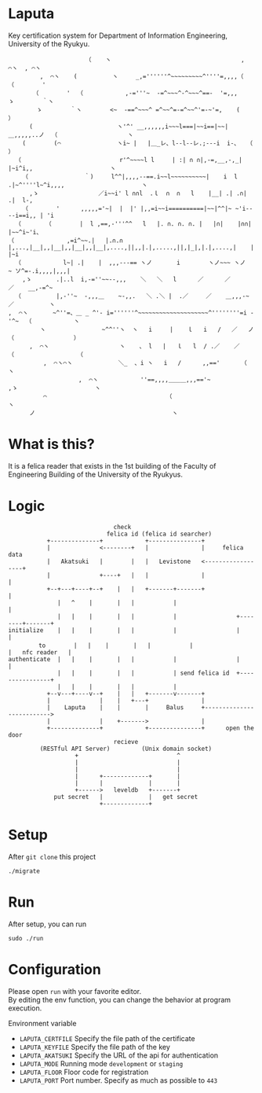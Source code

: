 # Laputa
Key certification system for Department of Information Engineering, University of the Ryukyu.

```
                      （    ヽ                                     ,  ⌒ヽ  , ⌒ヽ
         ,  ⌒ヽ    (          ヽ     _,=''''''^~~~~~~~~~^''''=,,,,（        （        '
       （        '  （            ,-='''~  -=^~~~^-^~~~^==-  '=,,,        ゝ        ｀ヽ
        ゝ        ｀ヽ        <~  -==^~~~^ =^~~^=-=^~~^'=-~'=,    (                ）
      (                        ヽ'^' __,,,,,,i~~~l===|~~i==|~~|＿,,,,,..ノ  （                    ヽ
    (        (⌒                ヽi~ |   |＿_レ、l--l--レ.;---i  i-、  （                      ）
  （                            r'^~~~~l l     | :| ∩ ∩|,-=,__,-,_|  |~i^i,,                      ヽ
    （                ｀)     l^^|,,,,--==.i~~l~~~~~~~~~~|    i  l .|~^''''l~^i,,,,                      ヽ
      ,ゝ                 ／i~~i' l ∩∩l  .ｌ  ∩  ∩   l    |__| .| .∩|  .|  l-,
    （        '      ,,,,,='~|  |  |' |,,=i~~i==========|~~|^^|~ ~'i----i==i,, | 'i
  （       （        |  l ,==,-'''^^   l   |. ∩. ∩. ∩. |   |∩|    |∩∩|   |~~^i~'i、
（               ,=i^~~.|   |.∩.∩ |,...,|__|,,|__|,,|__|,,|__|,....,||,,|.|,.....,||,|_|,|.|,....,|    |  |~i
  （            l~| .|    |  ,,,---== ヽノ       i        ヽノ~~~ ヽノ     ~ ソ^=-.i,,,,|,,,|
    ,ゝ       .|..l  i,-=''~~--,,,    ＼   ＼   l      ／      ／        ／    __,-=^~
  （          |,-''~  -,,,＿    ~-,,.   ＼ .＼ |  .／     ／    ＿,,,-~     ／          ヽ
,  ⌒ヽ       ~^''=、＿ _ ^'- i=''''''^~~~~~~~~~~~~~~~~~~~~^''''''''=i -'^~  （            ヽ
         ヽ                ~^^''ヽ  ヽ   i     |    ｌ   i   /   ／   ノ      （                 ）
      ,  ⌒ヽ                    ヽ    、 l   |   ｌ   l  / .／    ／     （                  （
          ,  ⌒ヽ⌒ヽ             ＼_  、i ヽ   i   /      ,,=='      （                      ヽ
                    ,  ⌒ヽ            ''==,,,,＿＿＿,,,=='~            ,ゝ                      ヽ
          ⌒                                  （                            ヽ
      ノ                                       ヽ
```

# What is this?
It is a felica reader that exists in the 1st building of the Faculty of Engineering Building of the University of the Ryukyus.

# Logic
```
                              check
                            felica id (felica id searcher)
           +--------------+            +---------------+
           |              <--------+   |               |     felica data
           |   Akatsuki   |        |   |   Levistone   <------------------+
           |              +----+   |   |               |                  |
           +--+---+----+--+    |   |   +-------+-------+                  |
              |   ^    |       |   |           |                          |
              |   |    |       |   |           |                 +--------+-------+
initialize    |   |    |       |   |           |                 |                |
　　　　  to        |   |    |       |   |           |                 |   nfc reader   |
authenticate  |   |    |       |   |           |                 |                |
              |   |    |       |   |           | send felica id  +----------------+
              |   |    |       |   |           |
           +--v---+----v--+    |   |   +-------v-------+
           |              |    |   +---+               |
           |    Laputa    |    |       |     Balus     +-------------------------->
           |              |    +------->               |
           +--------------+            +---------------+      open the door
                              recieve
         (RESTful API Server)         (Unix domain socket)
                   +                            ^
                   |                            |
                   |                            |
                   |      +-------------+       |
                   |      |             |       |
                   +------>   leveldb   +-------+
             put secret   |             |   get secret
                          +-------------+
```

# Setup
After `git clone` this project

    ./migrate

# Run
After setup, you can run

    sudo ./run

# Configuration
Please open `run` with your favorite editor.  
By editing the env function, you can change the behavior at program execution.  
  
Environment variable
- `LAPUTA_CERTFILE` Specify the file path of the certificate
- `LAPUTA_KEYFILE` Specify the file path of the key
- `LAPUTA_AKATSUKI` Specify the URL of the api for authentication
- `LAPUTA_MODE` Running mode `development` or `staging`
- `LAPUTA_FLOOR` Floor code for registration
- `LAPUTA_PORT` Port number. Specify as much as possible to `443`
